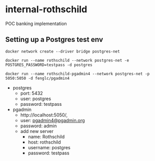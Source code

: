 # internal-rothschild
POC banking implementation

## Setting up a Postgres test env

`docker network create --driver bridge postgres-net`

`docker run --name rothschild --network postgres-net -e POSTGRES_PASSWORD=testpass -d postgres`

`docker run --name rothschild-pgadmin4 --network postgres-net -p 5050:5050 -d fenglc/pgadmin4`

- postgres
    - port: 5432
    - user: postgres
    - password: testpass
- pgadmin
    - http://localhost:5050/, 
    - user: pgadmin4@pgadmin.org
    - password: admin
    - add new server
        - name: Rothschild
        - host: rothschild
        - username: postgres
        - password: testpass
